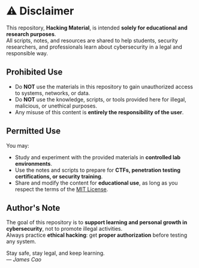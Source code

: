 # ⚠️ Disclaimer

This repository, **Hacking Material**, is intended **solely for educational and research purposes**.  
All scripts, notes, and resources are shared to help students, security researchers, and professionals learn about cybersecurity in a legal and responsible way.

## Prohibited Use
- Do **NOT** use the materials in this repository to gain unauthorized access to systems, networks, or data.  
- Do **NOT** use the knowledge, scripts, or tools provided here for illegal, malicious, or unethical purposes.  
- Any misuse of this content is **entirely the responsibility of the user**.  

## Permitted Use
You may:
- Study and experiment with the provided materials in **controlled lab environments**.  
- Use the notes and scripts to prepare for **CTFs, penetration testing certifications, or security training**.  
- Share and modify the content for **educational use**, as long as you respect the terms of the [MIT License](./LICENSE).  

## Author's Note
The goal of this repository is to **support learning and personal growth in cybersecurity**, not to promote illegal activities.  
Always practice **ethical hacking**: get **proper authorization** before testing any system.  

Stay safe, stay legal, and keep learning.  
— *James Cao*
